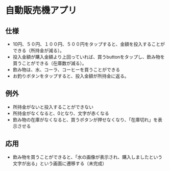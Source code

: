 # 自動販売機アプリ
## 仕様
- 10円、５０円、１００円、５００円をタップすると、金額を投入することができる（所持金が減る）。
- 投入金額が購入金額より上回っていれば、買うbuttonをタップし、飲み物を買うことができる（在庫数が減る）。
- 飲み物は、水、コーラ、コーヒーを買うことができる
- お釣りボタンをタップすると、投入金額が所持金に返る。

## 例外
- 所持金がないと投入することができない
- 所持金がなくなると、0となり、文字が赤くなる
- 飲み物の在庫がなくなると、買うボタンが押せなくなり、「在庫切れ」を表示させる

## 応用
- 飲み物を買うことができると、「水の画像が表示され、購入しましたという文字が出る」という画面に遷移する（未完成）
